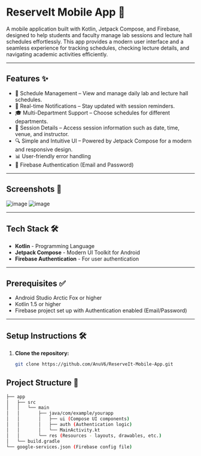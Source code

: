 # ReserveIt Mobile App 🚀  

A mobile application built with Kotlin, Jetpack Compose, and Firebase, designed to help students and faculty manage lab sessions and lecture hall schedules effortlessly. This app provides a modern user interface and a seamless experience for tracking schedules, checking lecture details, and navigating academic activities efficiently.

---

## Features ✨      
- 📅 Schedule Management – View and manage daily lab and lecture hall schedules.
- 🔔 Real-time Notifications – Stay updated with session reminders.
- 🎓 Multi-Department Support – Choose schedules for different departments.
- 📂 Session Details – Access session information such as date, time, venue, and instructor.
- 🔍 Simple and Intuitive UI – Powered by Jetpack Compose for a modern and responsive design.
- 📊 User-friendly error handling
- 🔐 Firebase Authentication (Email and Password)

---

## Screenshots 📸  

![image](https://github.com/user-attachments/assets/76f8dc3b-a4ca-46ee-bfd9-971010c44882) 
![image](https://github.com/user-attachments/assets/13ced488-7a41-42b2-9bd4-f897603bb7b4)

---

## Tech Stack 🛠️  
- **Kotlin** - Programming Language  
- **Jetpack Compose** - Modern UI Toolkit for Android  
- **Firebase Authentication** - For user authentication  

---

## Prerequisites ✅  
- Android Studio Arctic Fox or higher  
- Kotlin 1.5 or higher  
- Firebase project set up with Authentication enabled (Email/Password)

---

## Setup Instructions 🛠️  

1. **Clone the repository:**  
   ```bash
   git clone https://github.com/AnuV6/ReserveIt-Mobile-App.git


## Project Structure 📂
```bash
├── app
│   ├── src
│   │   └── main
│   │       ├── java/com/example/yourapp
│   │       │   ├── ui (Compose UI components)
│   │       │   ├── auth (Authentication logic)
│   │       │   └── MainActivity.kt
│   │       └── res (Resources - layouts, drawables, etc.)
│   └── build.gradle
└── google-services.json (Firebase config file)
